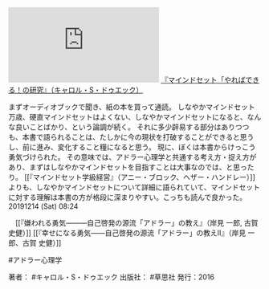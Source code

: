[![](https://gyazo.com/1c9975ba923bd0aefd836956551a82e4.img)](http://amzn.to/38GwSGP)
[『マインドセット「やればできる！の研究』（キャロル・S・ドゥエック）](https://amzn.to/38GwSGP)

まずオーディオブックで聞き、紙の本を買って通読。
しなやかマインドセット万歳、硬直マインドセットはよくない、しなやかマインドセットになると、なんな良いことばかり、という論調が続く。
それに多少辟易する部分はありつつも、本書で語られることは、たしかに今の現状を打破することができると思うし、前に進み、変化すること糧になると思う。
現に、ぼくは本書からけっこう勇気づけられた。
その意味では、アドラー心理学と共通する考え方・捉え方があり、まずはしなやかマインドセットを目指すことは大事なのでは、と思ったり。
[[『マインドセット学級経営』（アニー・ブロック、ヘザー・ハンドレー）]]よりも、しなやかマインドセットについて詳細に語られていて、マインドセットに対する理解は本書の方が格段に深まりやすい。こっちも読んで良かった。
20191214 (Sat) 08:24

　[[『嫌われる勇気―――自己啓発の源流「アドラー」の教え』（岸見 一郎, 古賀 史健）]]
 [[『幸せになる勇気――自己啓発の源流「アドラー」の教えII』（岸見 一郎、古賀 史健）]]

#アドラー心理学

著者： #キャロル・S・ドゥエック
出版社： #草思社
発行：2016

